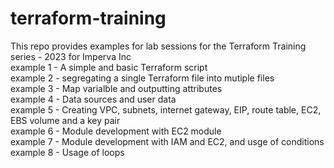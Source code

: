 # terraform-training  
This repo provides examples for lab sessions for the Terraform Training series - 2023 for Imperva Inc   
example 1 - A simple and basic Terraform script  
example 2 - segregating a single Terraform file into mutiple files  
example 3 - Map varialble and outputting attributes   
example 4 - Data sources and user data  
example 5 - Creating VPC, subnets, internet gateway, EIP, route table, EC2, EBS volume and a key pair  
example 6 - Module development with EC2 module  
example 7 - Module development with IAM and EC2, and usge of conditions   
example 8 - Usage of loops  
